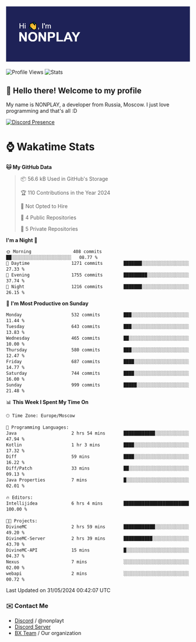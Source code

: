 ![Discord Presence](./header.png)
<br></br>
![Profile Views](https://komarev.com/ghpvc/?username=NONPLAYT&color=blue&style=for-the-badge)
![Stats](https://img.shields.io/badge/0%25-OPTIMIZED-orange?style=for-the-badge)


## :wave: Hello there! Welcome to my profile

My name is NONPLAY, a developer from Russia, Moscow. I just love programming and that's all :D

[![Discord Presence](https://lanyard.cnrad.dev/api/597087584090587177?showDisplayName=true)](https://discord.com/users/597087584090587177) 

# ⌚ Wakatime Stats

<!--START_SECTION:waka-->
**🐱 My GitHub Data** 

> 📦 56.6 kB Used in GitHub's Storage 
 > 
> 🏆 110 Contributions in the Year 2024
 > 
> 🚫 Not Opted to Hire
 > 
> 📜 4 Public Repositories 
 > 
> 🔑 5 Private Repositories 
 > 
**I'm a Night 🦉** 

```text
🌞 Morning                408 commits         ██░░░░░░░░░░░░░░░░░░░░░░░   08.77 % 
🌆 Daytime                1271 commits        ███████░░░░░░░░░░░░░░░░░░   27.33 % 
🌃 Evening                1755 commits        █████████░░░░░░░░░░░░░░░░   37.74 % 
🌙 Night                  1216 commits        ███████░░░░░░░░░░░░░░░░░░   26.15 % 
```
📅 **I'm Most Productive on Sunday** 

```text
Monday                   532 commits         ███░░░░░░░░░░░░░░░░░░░░░░   11.44 % 
Tuesday                  643 commits         ███░░░░░░░░░░░░░░░░░░░░░░   13.83 % 
Wednesday                465 commits         ██░░░░░░░░░░░░░░░░░░░░░░░   10.00 % 
Thursday                 580 commits         ███░░░░░░░░░░░░░░░░░░░░░░   12.47 % 
Friday                   687 commits         ████░░░░░░░░░░░░░░░░░░░░░   14.77 % 
Saturday                 744 commits         ████░░░░░░░░░░░░░░░░░░░░░   16.00 % 
Sunday                   999 commits         █████░░░░░░░░░░░░░░░░░░░░   21.48 % 
```


📊 **This Week I Spent My Time On** 

```text
🕑︎ Time Zone: Europe/Moscow

💬 Programming Languages: 
Java                     2 hrs 54 mins       ████████████░░░░░░░░░░░░░   47.94 % 
Kotlin                   1 hr 3 mins         ████░░░░░░░░░░░░░░░░░░░░░   17.32 % 
Diff                     59 mins             ████░░░░░░░░░░░░░░░░░░░░░   16.22 % 
Diff/Patch               33 mins             ██░░░░░░░░░░░░░░░░░░░░░░░   09.13 % 
Java Properties          7 mins              █░░░░░░░░░░░░░░░░░░░░░░░░   02.01 % 

🔥 Editors: 
Intellijidea             6 hrs 4 mins        █████████████████████████   100.00 % 

🐱‍💻 Projects: 
DivineMC                 2 hrs 59 mins       ████████████░░░░░░░░░░░░░   49.20 % 
DivineMC-Server          2 hrs 39 mins       ███████████░░░░░░░░░░░░░░   43.70 % 
DivineMC-API             15 mins             █░░░░░░░░░░░░░░░░░░░░░░░░   04.37 % 
Nexus                    7 mins              ░░░░░░░░░░░░░░░░░░░░░░░░░   02.00 % 
webapi                   2 mins              ░░░░░░░░░░░░░░░░░░░░░░░░░   00.72 % 
```


 Last Updated on 31/05/2024 00:42:07 UTC
<!--END_SECTION:waka-->

### ✉️ Contact Me

- [Discord](https://discord.com/users/597087584090587177) / @nonplayt
- [Discord Server](https://discord.gg/p7cxhw7E2M)
- [BX Team](https://github.com/BX-Team) / Our organization

